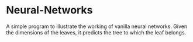 # Neural-Networks
A simple program to illustrate the working of vanilla neural networks. Given the dimensions of the leaves, it predicts the tree to which
the leaf belongs. 
